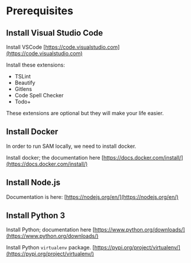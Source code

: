 # Prerequisites

## Install Visual Studio Code

Install VSCode [https://code.visualstudio.com](https://code.visualstudio.com)

Install these extensions:

* TSLint
* Beautify
* Gitlens
* Code Spell Checker
* Todo+

These extensions are optional but they will make your life easier.

## Install Docker

In order to run SAM locally, we need to install docker.

Install docker; the documentation here [https://docs.docker.com/install/](https://docs.docker.com/install/)

## Install Node.js

Documentation is here: [https://nodejs.org/en/](https://nodejs.org/en/)

## Install Python 3

Install Python; documentation here [https://www.python.org/downloads/](https://www.python.org/downloads/)

Install Python `virtualenv` package. [https://pypi.org/project/virtualenv/](https://pypi.org/project/virtualenv/)

